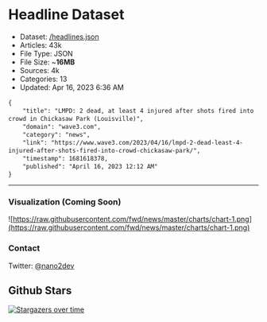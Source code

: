 # Headline Dataset

- Dataset: [/headlines.json](https://raw.githubusercontent.com/fwd/news/master/headlines.json) 
- Articles: 43k
- File Type: JSON
- File Size: ~**16MB**
- Sources: 4k
- Categories: 13
- Updated: Apr 16, 2023 6:36 AM

```
{
    "title": "LMPD: 2 dead, at least 4 injured after shots fired into crowd in Chickasaw Park (Louisville)",
    "domain": "wave3.com",
    "category": "news",
    "link": "https://www.wave3.com/2023/04/16/lmpd-2-dead-least-4-injured-after-shots-fired-into-crowd-chickasaw-park/",
    "timestamp": 1681618378,
    "published": "April 16, 2023 12:12 AM"
}
```

---

### Visualization (Coming Soon)

![https://raw.githubusercontent.com/fwd/news/master/charts/chart-1.png](https://raw.githubusercontent.com/fwd/news/master/charts/chart-1.png)

### Contact 

Twitter: [@nano2dev](https://twitter.com/nano2dev)

## Github Stars

[![Stargazers over time](https://starchart.cc/fwd/news.svg)](https://starchart.cc/fwd/news)

